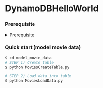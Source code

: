 # DynamoDBHelloWorld

### Prerequisite

<details>
<summary>Prerequisite</summary>

```bash 
# STEP 0) Config AWS 
$ aws configure
# AWS Access Key ID [****************HQ6I]: 
# AWS Secret Access Key [****************A3B0]: 
# Default region name [us-west-2]: 
# Default output format [json]: 

# STEP 1) Download DynamoDB local 
# https://docs.aws.amazon.com/amazondynamodb/latest/developerguide/DynamoDBLocal.DownloadingAndRunning.html

# STEP 2) Run DynamoDB local 
# to the dynamoDB file location and run below command 
$ cd ~ && cd DynamoDBHelloWorld/dynamodb_local_latest
$ java -Djava.library.path=./DynamoDBLocal_lib -jar DynamoDBLocal.jar -sharedDb

# STEP 3) Test Run DynamoDB : check table list
$ aws dynamodb list-tables --endpoint-url http://localhost:8000

```

</details>

### Quick start  (model movie data)
```bash 
$ cd model_movie_data
# STEP 1) Create table 
$ python MoviesCreateTable.py     

# STEP 2) Load data into table 
$ python MoviesLoadData.py

```
